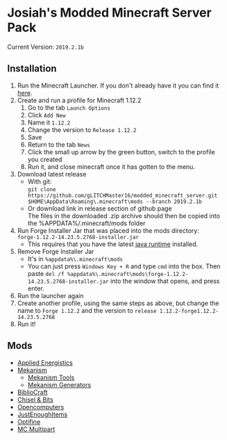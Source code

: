Josiah's Modded Minecraft Server Pack
=======
Current Version: `2019.2.1b`

## Installation
1. Run the Minecraft Launcher. If you don't already have it you can find it [here](https://www.minecraft.net/en-us/download/).
1. Create and run a profile for Minecraft 1.12.2
    1. Go to the tab `Launch Options`
    1. Click `Add New`
    1. Name it `1.12.2`
    1. Change the version to `Release 1.12.2`
    1. Save
    1. Return to the tab `News`
    1. Click the small up arrow by the green button, switch to the profile you created
    1. Run it, and close minecraft once it has gotten to the menu.
1. Download latest release
    - With git:  
        ```git clone https://github.com/gLITCHMaster16/modded_minecraft_server.git $HOME\AppData\Roaming\.minecraft\mods --branch 2019.2.1b```
    - Or download link in release section of github page  
    The files in the downloaded .zip archive should then be copied into the %APPDATA%/.minecraft/mods folder
1. Run Forge Installer Jar that was placed into the mods directory:  
    ```forge-1.12.2-14.23.5.2768-installer.jar```
    - This requires that you have the latest [java runtime](https://www.java.com/en/download/) installed.
1. Remove Forge Installer Jar
    - It's in `%appdata%\.minecraft\mods`
    - You can just press `Windows Key + R` and type `cmd` into the box. Then paste `del /f %appdata%\.minecraft\mods\forge-1.12.2-14.23.5.2768-installer.jar` into the window that opens, and press enter.
1. Run the launcher again
1. Create another profile, using the same steps as above, but change the name to `Forge 1.12.2` and the version to `release 1.12.2-forge1.12.2-14.23.5.2768`
1. Run it!

## Mods
- [Applied Energistics](https://ae-mod.info/)
- [Mekanism](https://minecraft.curseforge.com/projects/mekanism)
    - [Mekanism Tools](https://minecraft.curseforge.com/projects/mekanism-tools)
    - [Mekanism Generators](https://minecraft.curseforge.com/projects/mekanism-generators)
- [BiblioCraft](https://www.bibliocraftmod.com/)
- [Chisel & Bits](https://minecraft.curseforge.com/projects/chisels-bits)
- [Opencomputers](https://minecraft.curseforge.com/projects/opencomputers)
- [JustEnoughItems](https://minecraft.curseforge.com/projects/jei)
- [Optifine](https://optifine.net/home)
- [MC Multipart](https://minecraft.curseforge.com/projects/mcmultipart)
